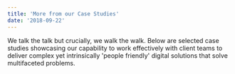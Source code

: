 ```yaml
---
title: 'More from our Case Studies'
date: '2018-09-22'
---
```


We talk the talk but crucially, we walk the walk. Below are selected case studies showcasing our capability to work effectively with client teams to deliver complex yet intrinsically 'people friendly' digital solutions that solve multifaceted problems.